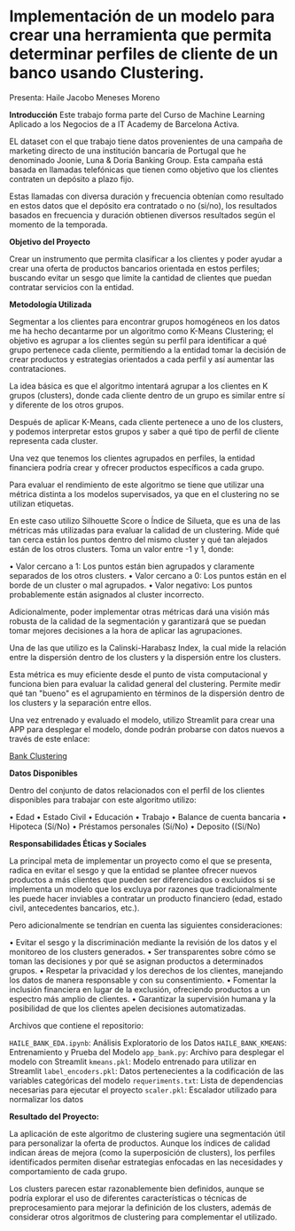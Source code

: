 # Implementación de un modelo para crear una herramienta que permita determinar perfiles de cliente de un banco usando Clustering.
 
Presenta: Haile Jacobo Meneses Moreno

**Introducción**
Este trabajo forma parte del Curso de Machine Learning Aplicado a los Negocios de a IT Academy de Barcelona Activa.

EL dataset con el que trabajo tiene datos provenientes de una campaña de marketing directo de una institución bancaria de Portugal que he denominado Joonie, Luna & Doria Banking Group. Esta campaña está basada en llamadas telefónicas que tienen como objetivo que los clientes contraten un depósito a plazo fijo. 

Estas llamadas con diversa duración y frecuencia obtenían como resultado en estos datos que el depósito era contratado o no (si/no), los resultados basados en frecuencia y duración obtienen diversos resultados según el momento de la temporada.

**Objetivo del Proyecto** 

Crear un instrumento que permita clasificar a los clientes y poder ayudar a crear una oferta de productos bancarios orientada en estos perfiles; buscando evitar un sesgo que limite la cantidad de clientes que puedan contratar servicios con la entidad.

**Metodología Utilizada**

Segmentar a los clientes para encontrar grupos homogéneos en los datos me ha hecho decantarme por un algoritmo como K-Means Clustering; el objetivo es agrupar a los clientes según su perfil para identificar a qué grupo pertenece cada cliente, permitiendo a la entidad tomar la decisión de crear productos y estrategias orientados a cada perfil y así aumentar las contrataciones.

La idea básica es que el algoritmo intentará agrupar a los clientes en K grupos (clusters), donde cada cliente dentro de un grupo es similar entre sí y diferente de los otros grupos.

Después de aplicar K-Means, cada cliente pertenece a uno de los clusters, y podemos interpretar estos grupos y saber a qué tipo de perfil de cliente representa cada cluster.

Una vez que tenemos los clientes agrupados en perfiles, la entidad financiera podría crear y ofrecer productos específicos a cada grupo.

Para evaluar el rendimiento de este algoritmo se tiene que utilizar una métrica distinta a los modelos supervisados, ya que en el clustering no se utilizan etiquetas.

En este caso utilizo Silhouette Score  o Índice de Silueta, que es una de las métricas más utilizadas para evaluar la calidad de un clustering. Mide qué tan cerca están los puntos dentro del mismo cluster y qué tan alejados están de los otros clusters. Toma un valor entre -1 y 1, donde:

•	Valor cercano a 1: Los puntos están bien agrupados y claramente separados de los otros clusters.
•	Valor cercano a 0: Los puntos están en el borde de un cluster o mal agrupados.
•	Valor negativo: Los puntos probablemente están asignados al cluster incorrecto.

Adicionalmente, poder implementar otras métricas dará una visión más robusta de la calidad de la segmentación y garantizará que se puedan tomar mejores decisiones a la hora de aplicar las agrupaciones.

Una de las que utilizo es la Calinski-Harabasz Index, la cual mide la relación entre la dispersión dentro de los clusters y la dispersión entre los clusters. 

Esta métrica es muy eficiente desde el punto de vista computacional y funciona bien para evaluar la calidad general del clustering. Permite medir qué tan "bueno" es el agrupamiento en términos de la dispersión dentro de los clusters y la separación entre ellos.

Una vez entrenado y evaluado el modelo, utilizo Streamlit para crear una APP para desplegar el modelo, donde podrán probarse con datos nuevos a través de este enlace:

[Bank Clustering](https://clusteringbanco-zinrsjan2krdhefbducbe7.streamlit.app/?utm_medium=social)

**Datos Disponibles**

Dentro del conjunto de datos relacionados con el perfil de los clientes disponibles para trabajar con este algoritmo utilizo:

•	Edad
•	Estado Civil
•	Educación
•	Trabajo
•	Balance de cuenta bancaria
•	Hipoteca (Sí/No)
•	Préstamos personales (Sí/No)
•	Deposito ((Sí/No)

**Responsabilidades Éticas y Sociales** 

La principal meta de implementar un proyecto como el que se presenta, radica en evitar el sesgo y que la entidad se plantee ofrecer nuevos productos a más clientes que pueden ser diferenciados o excluidos si se implementa un modelo que los excluya por razones que tradicionalmente les puede hacer inviables a contratar un producto financiero (edad, estado civil, antecedentes bancarios, etc.).

Pero adicionalmente se tendrían en cuenta las siguientes consideraciones:

•	Evitar el sesgo y la discriminación mediante la revisión de los datos y el monitoreo de los clusters generados.
•	Ser transparentes sobre cómo se toman las decisiones y por qué se asignan productos a determinados grupos.
•	Respetar la privacidad y los derechos de los clientes, manejando los datos de manera responsable y con su consentimiento.
•	Fomentar la inclusión financiera en lugar de la exclusión, ofreciendo productos a un espectro más amplio de clientes.
•	Garantizar la supervisión humana y la posibilidad de que los clientes apelen decisiones automatizadas.

Archivos que contiene el repositorio:

`HAILE_BANK_EDA.ipynb`: Análisis Exploratorio de los Datos
`HAILE_BANK_KMEANS`: Entrenamiento y Prueba del Modelo
`app_bank.py`: Archivo para desplegar el modelo con Streamlit
`kmeans.pkl`: Modelo entrenado para utilizar en Streamlit
`label_encoders.pkl`: Datos pertenecientes a la codificación de las variables categóricas del modelo
`requeriments.txt`: Lista de dependencias necesarias para ejecutar el proyecto
`scaler.pkl`: Escalador utilizado para normalizar los datos

**Resultado del Proyecto:**

La aplicación de este algoritmo de clustering sugiere una segmentación útil para personalizar la oferta de productos. Aunque los índices de calidad indican áreas de mejora (como la superposición de clusters), los perfiles identificados permiten diseñar estrategias enfocadas en las necesidades y comportamiento de cada grupo.

Los clusters parecen estar razonablemente bien definidos, aunque se podría explorar el uso de diferentes características o técnicas de preprocesamiento para mejorar la definición de los clusters, además de considerar otros algoritmos de clustering para complementar el utilizado.

